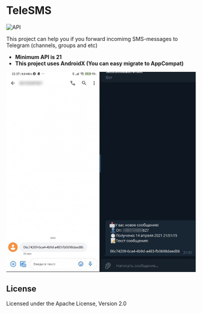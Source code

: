 # TeleSMS
![API](https://img.shields.io/badge/Android-5.0%2B-brightgreen)

This project can help you if you forward incomimg SMS-messages to Telegram (channels, groups and etc)
- **Minimum API is 21**
- **This project uses AndroidX (You can easy migrate to AppCompat)**

<img src="https://github.com/LinerSRT/TeleSMS/blob/master/preview.jpg?raw=true">


## License
Licensed under the Apache License, Version 2.0
